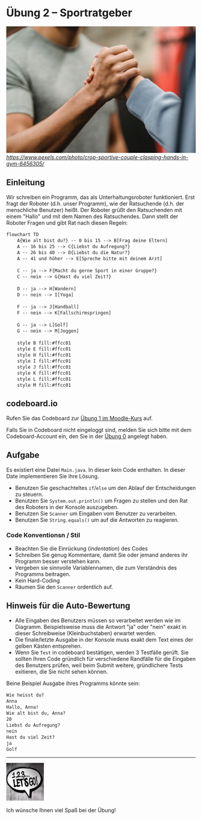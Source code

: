 # Übung 2 – Sportratgeber

![Photo by Julia Larson from Pexels](pexels-julia-larson-6456305.jpg)
 *https://www.pexels.com/photo/crop-sportive-couple-clasping-hands-in-gym-6456305/*

## Einleitung

Wir schreiben ein Programm, das als Unterhaltungsroboter funktioniert. Erst fragt der Roboter (d.h. unser Programm), wie der Ratsuchende (d.h. der menschliche Benutzer) heißt. Der Roboter grüßt den Ratsuchenden mit einem "Hallo" und mit dem Namen des Ratsuchendes. Dann stellt der Roboter Fragen und gibt Rat nach diesen Regeln:

```mermaid
flowchart TD
    A{Wie alt bist du?} -- 0 bis 15 --> B[Frag deine Eltern]
    A -- 16 bis 25 --> C{Liebst du Aufregung?}
    A -- 26 bis 40 --> D{Liebst du die Natur?}
    A -- 41 und höher --> E[Spreche bitte mit deinem Arzt]
    
    C -- ja --> F{Macht du gerne Sport in einer Gruppe?}
    C -- nein --> G{Hast du viel Zeit?}
    
    D -- ja --> H[Wandern]
    D -- nein --> I[Yoga]
    
    F -- ja --> J[Handball]
    F -- nein --> K[Fallschirmspringen]

    G -- ja --> L[Golf]
    G -- nein --> M[Joggen]
    
    style B fill:#ffcc01
    style E fill:#ffcc01
    style H fill:#ffcc01
    style I fill:#ffcc01
    style J fill:#ffcc01    
    style K fill:#ffcc01        
    style L fill:#ffcc01  
    style M fill:#ffcc01      
```

## codeboard.io 

Rufen Sie das Codeboard zur [Übung 1 im Moodle-Kurs](TODO) auf. 

Falls Sie in Codeboard nicht eingeloggt sind, melden Sie sich bitte mit dem Codeboard-Account ein, den Sie in der [Übung 0](../bht_pr1_submission_00/README.md) angelegt haben.

## Aufgabe

Es existiert eine Datei `Main.java`. In dieser kein Code enthalten. In dieser Date implementieren Sie ihre Lösung.

* Benutzen Sie geschachteltes `if`/`else`  um den Ablauf der Entscheidungen zu steuern.
* Benutzen Sie `System.out.println()` um Fragen zu stellen und den Rat des Roboters in der Konsole auszugeben.
* Benutzen Sie `Scanner` um Eingaben vom Benutzer zu verarbeiten.
* Benutzen Sie `String.equals()` um auf die Antworten zu reagieren.

### Code Konventionsn / Stil

* Beachten Sie die Einrückung (_indentation_) des Codes
* Schreiben Sie genug Kommentare, damit Sie oder jemand anderes ihr Programm besser verstehen kann.
* Vergeben sie sinnvolle Variablennamen, die zum Verständnis des Programms beitragen.
* Kein Hard-Coding
* Räumen Sie den `Scanner` ordentlich auf.

## Hinweis für die Auto-Bewertung

* Alle Eingaben des Benutzers müssen so verarbeitet werden wie im Diagramm. Beispielsweise muss die Antwort "ja" oder "nein" exakt in dieser Schreibweise (Kleinbuchstaben) erwartet werden.
* Die finale/letzte Ausgabe in der Konsole muss exakt dem Text eines der gelben Kästen entsprehen.
* Wenn Sie `Test` in codeboard bestätigen, werden 3 Testfälle gerüft. Sie sollten Ihren Code gründlich für verschiedene Randfälle für die Eingaben des Benutzers prüfen, weil beim Submit weitere, gründlichere Tests exitieren, die Sie nicht sehen können.

Beine Beispiel Ausgabe ihres Programms könnte sein:
```
Wie heisst du?
Anna
Hallo, Anna!
Wie alt bist du, Anna?
20
Liebst du Aufregung?
nein
Hast du viel Zeit?
ja
Golf
```

---

<a href="https://www.pexels.com/photo/123-let-s-go-imaginary-text-704767/">
<img src="../pexels-sevenstorm-juhaszimrus-704767.jpg" width="100" height="100" alt="Photo by SevenStorm JUHASZIMRUS: https://www.pexels.com/photo/123-let-s-go-imaginary-text-704767/">
</a>

Ich wünsche Ihnen viel Spaß bei der Übung! 

